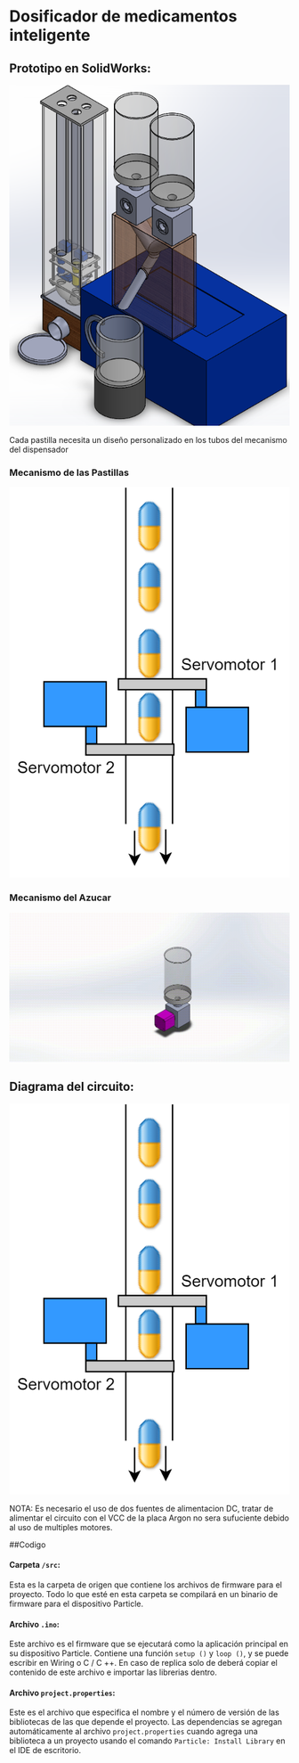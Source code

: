 # Dosificador de medicamentos inteligente

## Prototipo en SolidWorks:

![alt text](https://github.com/WilberRojas/IoT_Dosificador/blob/main/SolidCompleto.png)

Cada pastilla necesita un diseño personalizado en los tubos del mecanismo del dispensador

### Mecanismo de las Pastillas

![alt text](https://github.com/WilberRojas/IoT_Dosificador/blob/main/mecanismoServo.png)

### Mecanismo del Azucar

![alt text](https://github.com/WilberRojas/IoT_Dosificador/blob/main/EnsamblajePowderDispenser.gif)

## Diagrama del circuito:

![alt text](https://github.com/WilberRojas/IoT_Dosificador/blob/main/mecanismoServo.png)

NOTA: Es necesario el uso de dos fuentes de alimentacion DC, tratar de alimentar el circuito con el VCC de la placa Argon no sera sufuciente debido al uso de multiples motores.

##Codigo

#### Carpeta ```/src```:
Esta es la carpeta de origen que contiene los archivos de firmware para el proyecto. Todo lo que esté en esta carpeta se compilará en un binario de firmware para el dispositivo Particle.

#### Archivo ```.ino```:
Este archivo es el firmware que se ejecutará como la aplicación principal en su dispositivo Particle. Contiene una función `setup ()` y `loop ()`, y se puede escribir en Wiring o C / C ++. En caso de replica solo de deberá copiar el contenido de este archivo e importar las librerias dentro.

#### Archivo ```project.properties```:
Este es el archivo que especifica el nombre y el número de versión de las bibliotecas de las que depende el proyecto. Las dependencias se agregan automáticamente al archivo `project.properties` cuando agrega una biblioteca a un proyecto usando el comando `Particle: Install Library` en el IDE de escritorio.


